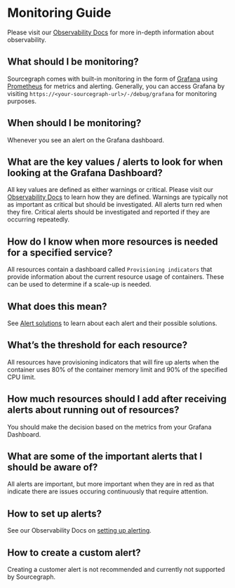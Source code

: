# Monitoring Guide
Please visit our [Observability Docs](./observability) for more in-depth information about observability.

## What should I be monitoring?
Sourcegraph comes with built-in monitoring in the form of [Grafana](./observability/metrics#grafana) using [Prometheus](./observability/metrics#prometheus) for metrics and alerting. Generally, you can access Grafana by visiting `https://<your-sourcegraph-url>/-/debug/grafana` for monitoring purposes.

## When should I be monitoring?
Whenever you see an alert on the Grafana dashboard.

## What are the key values / alerts to look for when looking at the Grafana Dashboard?
All key values are defined as either warnings or critical. Please visit our [Observability Docs](./observability/alerting#understanding-alerts) to 
learn how they are defined. Warnings are typically not as important as critical but should be investigated. 
All alerts turn red when they fire. Critical alerts should be investigated and reported if they are occurring repeatedly.

## How do I know when more resources is needed for a specified service?
All resources contain a dashboard called `Provisioning indicators` that provide information about the current resource usage of containers. These can be used to determine if a scale-up is needed.

## What does this <ALERT-MESSAGE> mean?
See [Alert solutions](https://docs.sourcegraph.com/admin/observability/alert_solutions) to learn about each alert and their possible solutions. 

## What’s the threshold for each resource?
All resources have provisioning indicators that will fire up alerts when the container uses 80% of the container memory limit and 90% of the specified CPU limit.

## How much resources should I add after receiving alerts about running out of resources?
You should make the decision based on the metrics from your Grafana Dashboard. 

## What are some of the important alerts that I should be aware of?
All alerts are important, but more important when they are in red as that indicate there are issues occuring continuously that require attention.

## How to set up alerts?
See our Observability Docs on [setting up alerting](./observability/alerting#setting-up-alerting).

## How to create a custom alert?
Creating a customer alert is not recommended and currently not supported by Sourcegraph.
